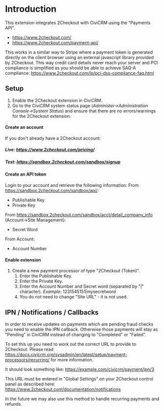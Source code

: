 # Introduction

This extension integrates 2Checkout with CiviCRM using the "Payments API".

* https://www.2checkout.com/
* https://www.2checkout.com/payment-api/

This works in a similar way to Stripe where a payment token is generated directly on the client browser 
using an external javascript library provided by 2Checkout.  This way credit card details 
never reach your server and PCI compliance is simplified as you should be able to achieve SAQ-A compliance: https://www.2checkout.com/lp/pci-dss-compliance-faq.html

## Setup

1. Enable the 2Checkout extension in CiviCRM.
1. Go to the CiviCRM system status page (*Administer->Administration Console->System Status*) and ensure that there are no errors/warnings for the 2Checkout extension.

#### Create an account
If you don't already have a 2Checkout account:

##### Live: https://www.2checkout.com/pricing/

##### Test: https://sandbox.2checkout.com/sandbox/signup

#### Create an API token
Login to your account and retrieve the following information:
From https://sandbox.2checkout.com/sandbox/api/:
* Publishable Key
* Private Key

From https://sandbox.2checkout.com/sandbox/acct/detail_company_info (Account->Site Management):
* Secret Word

From Account:
* Account Number

#### Enable extension

1. Create a new payment processor of type "2Checkout (Token)".
    1. Enter the Publishable Key.
    1. Enter the Private Key.
    1. Enter the Account Number and Secret word (separated by "|" character). *Example:* 1231545151|mysecretword
    1. You do not need to change "Site URL" - it is not used.

## IPN / Notifications / Callbacks
In order to receive updates on payments which are pending fraud checks you need to enable the IPN callback.
Otherwise those payments will stay as "Pending" in CiviCRM instead of changing to "Completed" or "Failed".

To set this up you need to work out the correct URL to provide to 2Checkout.  Please read https://docs.civicrm.org/sysadmin/en/latest/setup/payment-processors/recurring/ for more information.

It should look something like: https://example.com/civicrm/payment/ipn/3

This URL must be entered in "Global Settings" on your 2Checkout control panel as described here: https://www.2checkout.com/documentation/notifications 

In the future we may also use this method to handle recurring payments and refunds.
